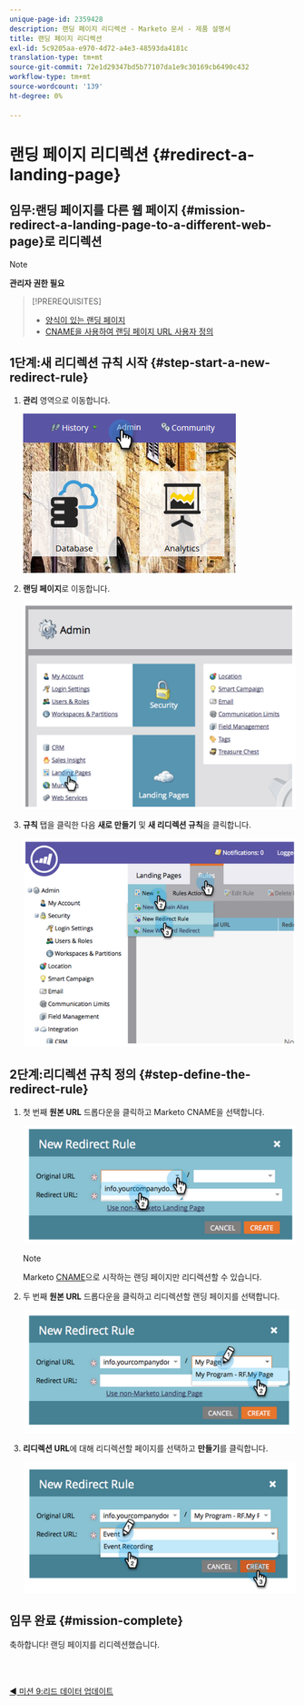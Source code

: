 ```yaml
---
unique-page-id: 2359428
description: 랜딩 페이지 리디렉션 - Marketo 문서 - 제품 설명서
title: 랜딩 페이지 리디렉션
exl-id: 5c9205aa-e970-4d72-a4e3-48593da4181c
translation-type: tm+mt
source-git-commit: 72e1d29347bd5b77107da1e9c30169cb6490c432
workflow-type: tm+mt
source-wordcount: '139'
ht-degree: 0%

---
```


# 랜딩 페이지 리디렉션 {#redirect-a-landing-page}

## 임무:랜딩 페이지를 다른 웹 페이지 {#mission-redirect-a-landing-page-to-a-different-web-page}로 리디렉션

>[!NOTE]
>
>**관리자 권한 필요**

>[!PREREQUISITES]
>
>* [양식이 있는 랜딩 페이지](/help/marketo/getting-started/quick-wins/landing-page-with-a-form.md)
>* [CNAME을 사용하여 랜딩 페이지 URL 사용자 정의](/help/marketo/product-docs/demand-generation/landing-pages/landing-page-actions/customize-your-landing-page-urls-with-a-cname.md)


## 1단계:새 리디렉션 규칙 시작 {#step-start-a-new-redirect-rule}

1. **관리** 영역으로 이동합니다.

   ![](assets/admin.png)

1. **랜딩 페이지**&#x200B;로 이동합니다.

   ![](assets/image2014-9-24-13-3a28-3a43.png)

1. **규칙** 탭을 클릭한 다음 **새로 만들기** 및 **새 리디렉션 규칙**&#x200B;을 클릭합니다.

   ![](assets/image2014-9-24-13-3a28-3a59.png)

## 2단계:리디렉션 규칙 정의 {#step-define-the-redirect-rule}

1. 첫 번째 **원본 URL** 드롭다운을 클릭하고 Marketo CNAME을 선택합니다.

   ![](assets/image2014-9-24-13-3a30-3a33.png)

   >[!NOTE]
   >
   >Marketo [CNAME](/help/marketo/product-docs/demand-generation/landing-pages/landing-page-actions/customize-your-landing-page-urls-with-a-cname.md)으로 시작하는 랜딩 페이지만 리디렉션할 수 있습니다.

1. 두 번째 **원본 URL** 드롭다운을 클릭하고 리디렉션할 랜딩 페이지를 선택합니다.

   ![](assets/image2014-9-24-13-3a30-3a50.png)

1. **리디렉션 URL**&#x200B;에 대해 리디렉션할 페이지를 선택하고 **만들기**&#x200B;를 클릭합니다.

   ![](assets/image2014-9-24-13-3a31-3a10.png)

## 임무 완료 {#mission-complete}

축하합니다! 랜딩 페이지를 리디렉션했습니다.

<br> 

[◄ 미션 9:리드 데이터 업데이트](/help/marketo/getting-started/quick-wins/update-person-data.md)
